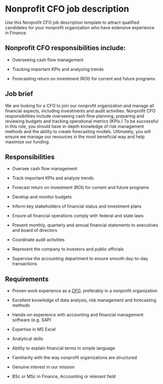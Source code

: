 # Nonprofit CFO job description
Use this Nonprofit CFO job description template to attract qualified candidates for your nonprofit organization who have extensive experience in Finance.


## Nonprofit CFO responsibilities include:
* Overseeing cash flow management

* Tracking important KPIs and analyzing trends

* Forecasting return on investment (ROI) for current and future programs


## Job brief

We are looking for a CFO to join our nonprofit organization and manage all financial aspects, including investments and audit activities.
Nonprofit CFO responsibilities include overseeing cash flow planning, preparing and reviewing budgets and tracking operational metrics (KPIs.) To be successful in this role, you should have in-depth knowledge of risk management methods and the ability to create forecasting models.
Ultimately, you will ensure we manage our resources in the most beneficial way and help maximize our funding.


## Responsibilities

* Oversee cash flow management

* Track important KPIs and analyze trends

* Forecast return on investment (ROI) for current and future programs

* Develop and monitor budgets

* Inform key stakeholders of financial status and investment plans

* Ensure all financial operations comply with federal and state laws

* Present monthly, quarterly and annual financial statements to executives and board of directors

* Coordinate audit activities

* Represent the company to investors and public officials

* Supervise the accounting department to ensure smooth day-to-day transactions


## Requirements

* Proven work experience as a <a href="https://resources.workable.com/cfo-job-description" target="_blank" rel="noopener">CFO</a>, preferably in a nonprofit organization

* Excellent knowledge of data analysis, risk management and forecasting methods

* Hands-on experience with accounting and financial management software (e.g. SAP)

* Expertise in MS Excel

* Analytical skills

* Ability to explain financial terms in simple language

* Familiarity with the way nonprofit organizations are structured

* Genuine interest in our mission

* BSc or MSc in Finance, Accounting or relevant field
